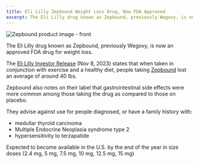 ```yaml
---
title: Eli Lilly Zepbound Weight Loss Drug, Now FDA Approved
excerpt: The Eli Lilly drug known as Zepbound, previously Wegovy, is now an approved FDA drug for weight loss.
---
```

![Zepbound product image - front](https://images.ctfassets.net/srys4ukjcerm/5oGWoiHa7RhVLKBE2akl3f/112fa1ea9589f21a627a303f6102e5b7/ZepBoundV2_DeviceFront_2pt5.png)

The Eli Lilly drug known as Zepbound, previously Wegovy, is now an approved FDA drug for weight loss. 

The  [Eli Lilly Investor Release](https://investor.lilly.com/news-releases/news-release-details/fda-approves-lillys-zepboundtm-tirzepatide-chronic-weight) (Nov 8, 2023) states that when taken in conjunction with exercise and a healthy diet, people taking [Zepbound](/weight-loss/drugs//eli-lilly-zepbound-weight-loss-drug) lost an average of around 40 lbs. 

Zepbound also notes on their label that gastrointestinal side effects were more common among those taking the drug as compared to those on placebo. 

They advise against use for people diagnosed, or have a family history with:
- medullar thyroid carcinoma
- Multiple Endocrine Neoplasia syndrome type 2
- hypersensitivity to terzapatide

Expected to become available in the U.S. by the end of the year in size doses (2.4 mg, 5 mg, 7.5 mg, 10 mg, 12.5 mg, 15 mg)